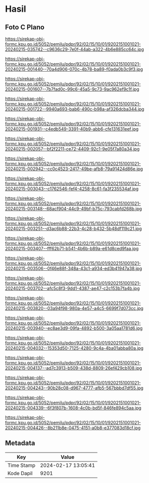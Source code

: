 # Hasil

## Foto C Plano

https://sirekap-obj-formc.kpu.go.id/5052/pemilu/pdpr/92/02/15/10/01/9202151001021-20240215-035742--c9636c29-7e0f-44ab-a322-4b6e885cc64c.jpg

https://sirekap-obj-formc.kpu.go.id/5052/pemilu/pdpr/92/02/15/10/01/9202151001021-20240215-001440--70a4d906-070c-4b78-ba89-f0ada0b3c9f3.jpg

https://sirekap-obj-formc.kpu.go.id/5052/pemilu/pdpr/92/02/15/10/01/9202151001021-20240215-001607--7b7fad0c-99c6-45a5-9c73-9ac962ef9c1f.jpg

https://sirekap-obj-formc.kpu.go.id/5052/pemilu/pdpr/92/02/15/10/01/9202151001021-20240215-001722--9940a693-bab6-490c-b98a-af326dcba344.jpg

https://sirekap-obj-formc.kpu.go.id/5052/pemilu/pdpr/92/02/15/10/01/9202151001021-20240215-001931--c4edb549-3391-40b9-abb6-cfe131631eef.jpg

https://sirekap-obj-formc.kpu.go.id/5052/pemilu/pdpr/92/02/15/10/01/9202151001021-20240215-002057--bf2f2211-ce72-4409-92c1-9e05f7a80a34.jpg

https://sirekap-obj-formc.kpu.go.id/5052/pemilu/pdpr/92/02/15/10/01/9202151001021-20240215-002942--cc0c4523-2417-49be-afb8-79a91424d86e.jpg

https://sirekap-obj-formc.kpu.go.id/5052/pemilu/pdpr/92/02/15/10/01/9202151001021-20240215-003043--c1762546-fef4-4258-8c61-fa3f235534af.jpg

https://sirekap-obj-formc.kpu.go.id/5052/pemilu/pdpr/92/02/15/10/01/9202151001021-20240215-003148--68acf904-44c9-49bf-b75c-793cabfd268b.jpg

https://sirekap-obj-formc.kpu.go.id/5052/pemilu/pdpr/92/02/15/10/01/9202151001021-20240215-003251--d3ac6b88-22b3-4c28-b432-5b48df119c21.jpg

https://sirekap-obj-formc.kpu.go.id/5052/pemilu/pdpr/92/02/15/10/01/9202151001021-20240215-003407--fff62b71-b541-4b6b-b89a-e61d8ced9faa.jpg

https://sirekap-obj-formc.kpu.go.id/5052/pemilu/pdpr/92/02/15/10/01/9202151001021-20240215-003506--0f46e88f-348a-43c1-a934-ed3b41947a38.jpg

https://sirekap-obj-formc.kpu.go.id/5052/pemilu/pdpr/92/02/15/10/01/9202151001021-20240215-003702--afc5c8f3-9dd1-4387-ae47-c2c153b7fa4b.jpg

https://sirekap-obj-formc.kpu.go.id/5052/pemilu/pdpr/92/02/15/10/01/9202151001021-20240215-003820--03a94f98-980a-4e57-a4c5-6699f7d073cc.jpg

https://sirekap-obj-formc.kpu.go.id/5052/pemilu/pdpr/92/02/15/10/01/9202151001021-20240215-003940--ec8ae3d9-09fa-4892-b500-3a05aa1781d6.jpg

https://sirekap-obj-formc.kpu.go.id/5052/pemilu/pdpr/92/02/15/10/01/9202151001021-20240215-004032--15353d50-7125-4280-9c4a-4ba01abba80a.jpg

https://sirekap-obj-formc.kpu.go.id/5052/pemilu/pdpr/92/02/15/10/01/9202151001021-20240215-004137--ad7c3913-b509-438d-8809-26ef429cb108.jpg

https://sirekap-obj-formc.kpu.go.id/5052/pemilu/pdpr/92/02/15/10/01/9202151001021-20240215-004243--90b28c08-d967-4777-afb5-567bbbd7df55.jpg

https://sirekap-obj-formc.kpu.go.id/5052/pemilu/pdpr/92/02/15/10/01/9202151001021-20240215-004339--6f3f807b-1608-4c0b-bd5f-846fe894c5aa.jpg

https://sirekap-obj-formc.kpu.go.id/5052/pemilu/pdpr/92/02/15/10/01/9202151001021-20240215-004426--8b211b8e-0475-4151-a0b8-e377083d18cf.jpg


## Metadata

| Key        | Value               |
| ---------- | ------------------- |
| Time Stamp | 2024-02-17 13:05:41 |
| Kode Dapil | 9201                |



